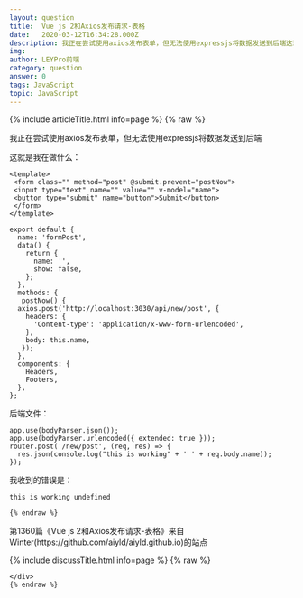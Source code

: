 ```yaml
---
layout: question
title:  Vue js 2和Axios发布请求-表格
date:   2020-03-12T16:34:28.000Z
description: 我正在尝试使用axios发布表单，但无法使用expressjs将数据发送到后端这就是我在做什么：<template> <form class="...
img: 
author: LEYPro前端
category: question
answer: 0
tags: JavaScript
topic: JavaScript
---
```

<div class="article-root">
  <div class="article">
    {% include articleTitle.html info=page %}
    {% raw %}
    <div class="article-content"><p><font style="vertical-align: inherit;"><font style="vertical-align: inherit;">我正在尝试使用axios发布表单，但无法使用expressjs将数据发送到后端</font></font></p>

<p><font style="vertical-align: inherit;"><font style="vertical-align: inherit;">这就是我在做什么：</font></font></p>

<pre><code>&lt;template&gt;<font></font>
 &lt;form class="" method="post" @submit.prevent="postNow"&gt;<font></font>
 &lt;input type="text" name="" value="" v-model="name"&gt;<font></font>
 &lt;button type="submit" name="button"&gt;Submit&lt;/button&gt;<font></font>
 &lt;/form&gt;<font></font>
&lt;/template&gt;<font></font>
<font></font>
export default {<font></font>
  name: 'formPost',<font></font>
  data() {<font></font>
    return {<font></font>
      name: '',<font></font>
      show: false,<font></font>
    };<font></font>
  },<font></font>
  methods: {<font></font>
   postNow() {<font></font>
  axios.post('http://localhost:3030/api/new/post', {<font></font>
    headers: {<font></font>
      'Content-type': 'application/x-www-form-urlencoded',<font></font>
    },<font></font>
    body: this.name,<font></font>
   });<font></font>
  },<font></font>
  components: {<font></font>
    Headers,<font></font>
    Footers,<font></font>
  },<font></font>
};<font></font>
</code></pre>

<p><font style="vertical-align: inherit;"><font style="vertical-align: inherit;">后端文件： </font></font></p>

<pre><code>app.use(bodyParser.json());<font></font>
app.use(bodyParser.urlencoded({ extended: true }));<font></font>
router.post('/new/post', (req, res) =&gt; {<font></font>
  res.json(console.log("this is working" + ' ' + req.body.name));<font></font>
});<font></font>
</code></pre>

<p><font style="vertical-align: inherit;"><font style="vertical-align: inherit;">我收到的错误是： </font></font></p>

<pre><code>this is working undefined
</code></pre></div>
    {% endraw %}
  </div>
  <p class="winter_mark">第1360篇《Vue js 2和Axios发布请求-表格》来自Winter(https://github.com/aiyld/aiyld.github.io)的站点</p>
  <div class="discuss-wrapper">
    {% include discussTitle.html info=page %}
    {% raw %}
    <div class="discuss-list">
    
    </div>
    {% endraw %}
  </div>
<div>
